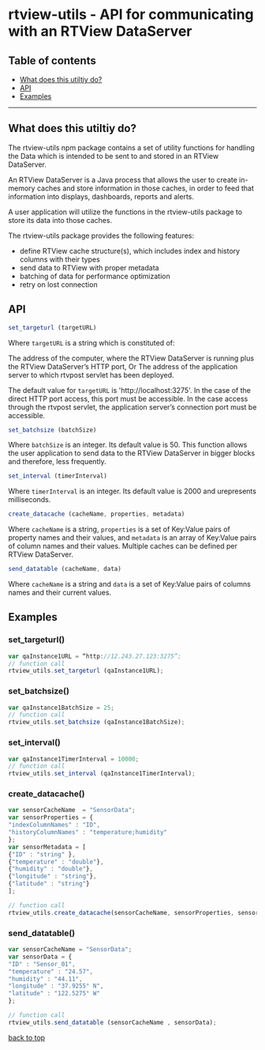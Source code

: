 
# rtview-utils - API for communicating with an RTView DataServer


## Table of contents

- [What does this utiltiy do?](#what-does-this-utiltiy-do?)
- [API](#api)
- [Examples](#examples)


---


## What does this utiltiy do?


The rtview-utils npm package contains a set of utility functions for handling the Data which is intended to be sent to and stored in an RTView DataServer.

An RTView DataServer is a Java process that allows the user to create in-memory caches and store information in those caches, in order to feed that information into displays, dashboards, reports and alerts.

A user application will utilize the functions in the rtview-utils package to store its data into those caches. 

The rtview-utils package provides the following features:

- define RTView cache structure(s), which includes index and history columns with their types
- send data to RTView with proper metadata 
- batching of data for performance optimization
- retry on lost connection


## API

```js
set_targeturl (targetURL) 
```

Where `targetURL` is a string which is constituted of: 

The address of the computer, where the RTView DataServer is running plus the RTView DataServer’s HTTP port,
Or
The address of the application server to which rtvpost servlet has been deployed.

The default value for `targetURL` is 'http://localhost:3275'.
In the case of the direct HTTP port access, this port must be accessible.
In the case access through the rtvpost servlet, the application server’s connection port must be accessible.


```js
set_batchsize (batchSize) 
```

Where `batchSize` is an integer.
Its default value is 50.
This function allows the user application to send data to the RTView DataServer in bigger blocks and therefore, less frequently.



```js
set_interval (timerInterval)  
```

Where `timerInterval` is an integer.
Its default value is 2000 and urepresents milliseconds.


```js
create_datacache (cacheName, properties, metadata) 
```

Where `cacheName` is a string, `properties` is a set of Key:Value pairs of property names and their values, and `metadata` is an
array of Key:Value pairs of column names and their values. Multiple caches can be defined per RTView DataServer. 


```js
send_datatable (cacheName, data) 
```

Where `cacheName` is a string and `data` is a set of Key:Value pairs of columns names and their current values.


## Examples

### set_targeturl()

```js
var qaInstance1URL = “http://12.243.27.123:3275”;
// function call
rtview_utils.set_targeturl (qaInstance1URL);
```

### set_batchsize()

```js
var qaInstance1BatchSize = 25;
// function call
rtview_utils.set_batchsize (qaInstance1BatchSize);
```

### set_interval()

```js
var qaInstance1TimerInterval = 10000;
// function call  
rtview_utils.set_interval (qaInstance1TimerInterval);
```

### create_datacache()

```js
var sensorCacheName  = "SensorData";
var sensorProperties = {
"indexColumnNames" : "ID",
"historyColumnNames" : "temperature;humidity"
};
var sensorMetadata = [ 
{"ID" : "string" },
{"temperature" : "double"},
{"humidity" : "double"},
{"longitude" : "string"},
{"latitude" : "string"} 
];

// function call
rtview_utils.create_datacache(sensorCacheName, sensorProperties, sensorMetadata);
```

### send_datatable()

```js
var sensorCacheName = "SensorData";
var sensorData = {
"ID" : "Sensor_01",
"temperature" : "24.57",
"humidity" : "44.11",
"longitude" : "37.9255° N",
"latitude" : "122.5275° W"
};

// function call
rtview_utils.send_datatable (sensorCacheName , sensorData);
```



[back to top](#table-of-contents)
